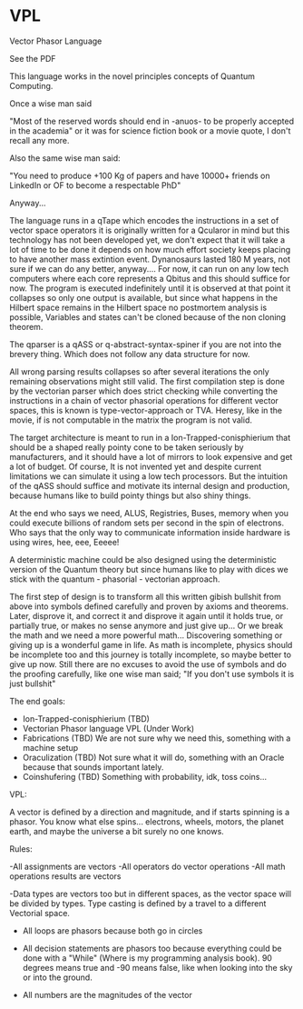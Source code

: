 # VPL
Vector Phasor Language

See the PDF

This language works in the novel principles concepts of Quantum Computing. 

Once a wise man said

"Most of the reserved words should end in -anuos- to be properly accepted in the academia" or it was for science fiction book or a movie quote, I don't recall any more. 

Also the same wise man said:

"You need to produce +100 Kg of  papers and have 10000+ friends on LinkedIn or OF to become a respectable PhD"

Anyway...

The language runs in a qTape which encodes the instructions in a set of vector space operators  it is originally written for a Qcularor in mind but this technology has not been developed yet, we don't expect that it will take a lot of time to be done it depends on  how much effort society keeps placing to have another mass extintion event. Dynanosaurs lasted 180 M years, not sure if we can do any better, anyway.... For now, it can run on any low tech computers where each core represents a Qbitus and this should suffice for now. The program is executed indefinitely until it is observed at that point it collapses so only one output is available, but since what happens in the Hilbert space remains in the Hilbert space no postmortem analysis is possible, Variables and states can't be cloned because of the non cloning theorem.

The qparser is a qASS or q-abstract-syntax-spiner  if you are not into the brevery thing. Which does not follow any data structure for now.

All wrong parsing results collapses so after several iterations the only remaining observations might still valid. The first compilation step is done by the vectorian parser which does strict checking while converting the instructions in a chain of vector phasorial operations for different vector spaces, this is known is type-vector-approach or TVA.
Heresy, like in the movie, if is not computable in the matrix the program is not valid.

The target architecture is meant to run in a  Ion-Trapped-conisphierium that should be a shaped really pointy cone to be taken seriously by manufacturers, and it should have a lot of mirrors to look expensive and get a lot of budget. Of course, It is not invented yet and despite current limitations we can simulate it using a low tech processors. But the intuition of the qASS should suffice and motivate its internal design and production, because humans like to build pointy things but also shiny things. 

At the end who says we need, ALUS, Registries, Buses, memory when you could execute billions of random sets per second in the spin of electrons. Who says that the only way to communicate information inside hardware is using wires, hee, eee, Eeeee! 

A deterministic machine could be also designed using the deterministic version of the Quantum theory but since humans like to play with dices we stick with the quantum - phasorial - vectorian approach.

The first step of design is to transform all this written gibish bullshit from above into symbols defined carefully and proven by axioms and theorems. Later, disprove it, and correct it and disprove it again until it holds true, or partially true, or makes no sense anymore and just give up... Or we break the math and we need a more powerful math...  Discovering something or giving up is a wonderful game in life.  As math is incomplete, physics should be incomplete too and  this journey is totally incomplete, so maybe better to give up now. Still there are no excuses to avoid the use of symbols and do the proofing carefully, like one wise man said; "If you don't use symbols it is just bullshit" 

The end goals:

- Ion-Trapped-conisphierium (TBD)
- Vectorian Phasor language VPL (Under Work)
- Fabrications (TBD) We are not sure why we need this, something with a machine setup
- Oraculization (TBD) Not sure what it will do, something with an Oracle because that sounds important lately.
- Coinshufering (TBD) Something with probability, idk, toss coins...
 
VPL:

A vector is defined by a direction and magnitude, and if starts spinning is a phasor. You know what else spins...  electrons, wheels, motors, the planet earth, and maybe the universe a bit surely no one knows. 

Rules:

-All assignments are vectors 
-All operators do vector operations
-All math operations results are vectors 

-Data types are vectors too but in different spaces, as the vector space will be divided by types. Type casting is defined by a travel to a different Vectorial space.

- All loops are phasors because both go in circles 

- All decision statements are phasors too because everything could be done with a "While" (Where is my programming analysis book). 90 degrees means true and -90 means false, like when looking into the sky or into the ground. 

- All numbers are the magnitudes of the vector

